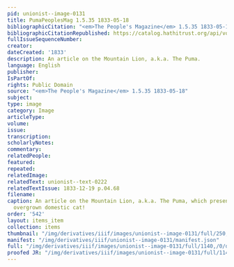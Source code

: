 ```yaml
---
pid: unionist--image-0131
title: PumaPeoplesMag 1.5.35 1833-05-18
bibliographicCitation: "<em>The People's Magazine</em> 1.5.35 1833-05-18"
bibliographicCitationRepublished: https://catalog.hathitrust.org/api/volumes/oclc/6497679.html
fullIssueSequenceNumber: 
creator: 
dateCreated: '1833'
description: An article on the Mountain Lion, a.k.a. The Puma.
language: English
publisher: 
IsPartOf: 
rights: Public Domain
source: "<em>The People's Magazine</em> 1.5.35 1833-05-18"
subject: 
type: image
category: Image
articleType: 
volume: 
issue: 
transcription: 
scholarlyNotes: 
commentary: 
relatedPeople: 
featured: 
repeated: 
relatedImage: 
relatedText: unionist--text-0222
relatedTextIssue: 1833-12-19 p.04.68
filename: 
caption: An article on the Mountain Lion, a.k.a. The Puma, which presents it as an
  overgrown domestic cat!
order: '542'
layout: items_item
collection: items
thumbnail: "/img/derivatives/iiif/images/unionist--image-0131/full/250,/0/default.jpg"
manifest: "/img/derivatives/iiif/unionist--image-0131/manifest.json"
full: "/img/derivatives/iiif/images/unionist--image-0131/full/1140,/0/default.jpg"
proofed JR: "/img/derivatives/iiif/images/unionist--image-0131/full/1140,/0/default.jpg"
---
```

